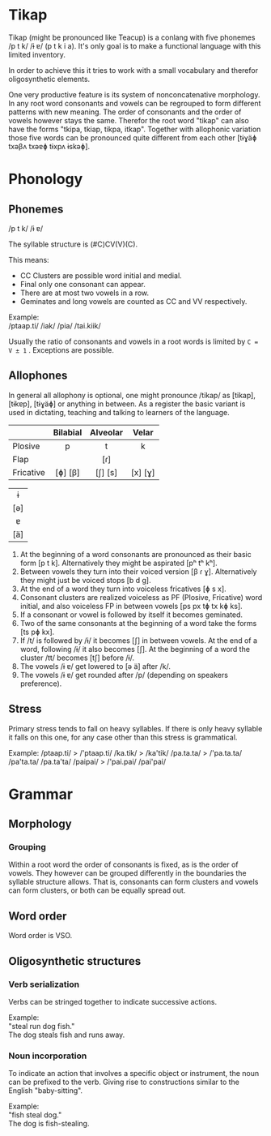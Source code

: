 # Tikap

Tikap (might be pronounced like Teacup) is a conlang with five phonemes /p t k/ /ɨ ɐ/ (p t k i a). It's only goal is to make a functional language with this limited inventory.

In order to achieve this it tries to work with a small vocabulary and therefor oligosynthetic elements.

One very productive feature is its system of nonconcatenative morphology. In any root word consonants and vowels can be regrouped to form different patterns with new meaning. The order of consonants and the order of vowels however stays the same. Therefor the root word "tikap" can also have the forms "tkipa, tkiap, tikpa, itkap". Together with allophonic variation those five words can be pronounced quite different from each other [tɨɣäɸ txəβʌ txəɐɸ tɨxpʌ ɨskəɸ].

# Phonology
## Phonemes

/p t k/ /ɨ ɐ/

The syllable structure is (#C)CV(V)(C).

This means:
* CC Clusters are possible word initial and medial.
* Final only one consonant can appear.
* There are at most two vowels in a row.
* Geminates and long vowels are counted as CC and VV respectively.

Example:  
/ptaap.ti/
/iak/
/pia/
/tai.kiik/

Usually the ratio of consonants and vowels in a root words is limited by `C = V ± 1` . Exceptions are possible.

## Allophones

In general all allophony is optional, one might pronounce /tikap/ as [tikap], [tɨkɐp], [tɨɣäɸ] or anything in between. As a register the basic variant is used in dictating, teaching and talking to learners of the language.

|                   | Bilabial | Alveolar | Velar   |
| ----------------- |:--------:|:--------:|:-------:|
| Plosive           | p        | t        | k       |
| Flap              |          | [ɾ]      |         |
| Fricative         | [ɸ] [β]  | [ʃ] [s]  | [x] [ɣ] |

|   |
|:-:|
| ɨ |
|[ə]|
| ɐ |
|[ä]|

1. At the beginning of a word consonants are pronounced as their basic form [p t k]. Alternatively they might be aspirated [pʰ tʰ kʰ].
2. Between vowels they turn into their voiced version [β ɾ ɣ]. Alternatively they might just be voiced stops [b d g].
3. At the end of a word they turn into voiceless fricatives [ɸ s x].
4. Consonant clusters are realized voiceless as PF (Plosive, Fricative) word initial, and also voiceless FP in between vowels [ps px tɸ tx kɸ ks].
5. If a consonant or vowel is followed by itself it becomes geminated. 
6. Two of the same consonants at the beginning of a word take the forms [ts pɸ kx].
6. If /t/ is followed by /ɨ/ it becomes [ʃ] in between vowels. At the end of a word, following /ɨ/ it also becomes [ʃ]. At the beginning of a word the cluster /tt/ becomes [tʃ] before /ɨ/.
7. The vowels /ɨ ɐ/ get lowered to [ə ä] after /k/.
8. The vowels /ɨ ɐ/ get rounded after /p/ (depending on speakers preference).

## Stress

Primary stress tends to fall on heavy syllables. If there is only heavy syllable it falls on this one, for any case other than this stress is grammatical.

Example:
/ptaap.ti/ > /'ptaap.ti/
/ka.tik/ > /ka'tik/
/pa.ta.ta/ > /'pa.ta.ta/ /pa'ta.ta/ /pa.ta'ta/
/paipai/ > /'pai.pai/ /pai'pai/


# Grammar
## Morphology
### Grouping

Within a root word the order of consonants is fixed, as is the order of vowels. They however can be grouped differently in the boundaries the syllable structure allows. That is, consonants can form clusters and vowels can form clusters, or both can be equally spread out.

## Word order

Word order is VSO.

## Oligosynthetic structures
### Verb serialization

Verbs can be stringed together to indicate successive actions.

Example:  
"steal run dog fish."  
The dog steals fish and runs away.

### Noun incorporation

To indicate an action that involves a specific object or instrument, the noun can be prefixed to the verb. Giving rise to constructions similar to the English "baby-sitting".

Example:  
"fish steal dog."  
The dog is fish-stealing.
